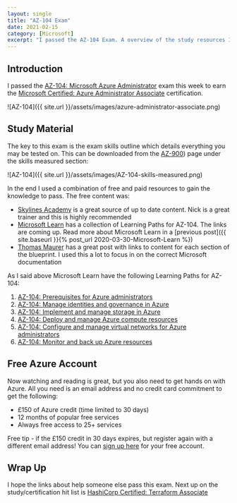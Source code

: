 ```yaml
---
layout: single
title: "AZ-104 Exam"
date: 2021-02-15
category: [Microsoft]
excerpt: "I passed the AZ-104 Exam. A overview of the study resources I used."
---
```

## Introduction

I passed the [AZ-104: Microsoft Azure Administrator](https://docs.microsoft.com/en-us/learn/certifications/exams/az-104) exam this week to earn the [Microsoft Certified: Azure Administrator Associate](https://docs.microsoft.com/en-us/learn/certifications/azure-administrator/) certification.

![AZ-104]({{ site.url }}/assets/images/azure-administrator-associate.png)

## Study Material

The key to this exam is the exam skills outline which details everything you may be tested on. This can be downloaded from the [AZ-900](https://docs.microsoft.com/en-us/learn/certifications/exams/az-104)) page under the skills measured section:

![AZ-104]({{ site.url }}/assets/images/AZ-104-skills-measured.png)

In the end I used a combination of free and paid resources to gain the knowledge to pass. The free content was:

- [Skylines Academy](https://courses.skylinesacademy.com/p/az-104) is a great source of up to date content. Nick is a great trainer and this is highly recommended
- [Microsoft Learn](https://docs.microsoft.com/en-gb/learn/) has a collection of Learning Paths for AZ-104. The links are coming up. Read more about Microsoft Learn in a [previous post]({{ site.baseurl }}{% post_url 2020-03-30-Microsoft-Learn %})
- [Thomas Maurer](https://www.thomasmaurer.ch/2020/03/az-104-study-guide-azure-administrator//) has a great post with links to content for each section of the blueprint. I used this a lot to focus in on the correct Microsoft documentation

As I said above Microsoft Learn have the following Learning Paths for AZ-104:

1. [AZ-104: Prerequisites for Azure administrators](https://docs.microsoft.com/en-us/learn/paths/az-104-administrator-prerequisites/)
2. [AZ-104: Manage identities and governance in Azure](https://docs.microsoft.com/en-us/learn/paths/az-104-manage-identities-governance/)
3. [AZ-104: Implement and manage storage in Azure](https://docs.microsoft.com/en-us/learn/paths/az-104-manage-storage/)
4. [AZ-104: Deploy and manage Azure compute resources](https://docs.microsoft.com/en-us/learn/paths/az-104-manage-compute-resources/)
5. [AZ-104: Configure and manage virtual networks for Azure administrators](https://docs.microsoft.com/en-us/learn/paths/az-104-manage-virtual-networks/)
6. [AZ-104: Monitor and back up Azure resources](https://docs.microsoft.com/en-us/learn/paths/az-104-monitor-backup-resources/)

## Free Azure Account

Now watching and reading is great, but you also need to get hands on with Azure. All you need is an email address and no credit card commitment to get the following:

- £150 of Azure credit (time limited to 30 days)
- 12 months of popular free services
- Always free access to 25+ services

Free tip - if the £150 credit in 30 days expires, but register again with a different email address! You can [sign up here](<(https://azure.microsoft.com/en-gb/free/)>) for your free account.

## Wrap Up

I hope the links about help someone else pass this exam. Next up on the study/certification hit list is [HashiCorp Certified: Terraform Associate](https://www.hashicorp.com/certification/terraform-associate)
